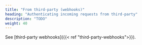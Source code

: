 ```yaml
---
title: "From third-party (webhooks)"
heading: "Authenticating incoming requests from third-party"
description: "TODO"
weight: 40
---
```


See [third-party webhooks]({{< ref "third-party-webhooks">}}).
